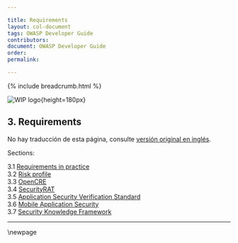 ```yaml
---

title: Requirements
layout: col-document
tags: OWASP Developer Guide
contributors:
document: OWASP Developer Guide
order:
permalink:

---
```


{% include breadcrumb.html %}

![WIP logo](../../../assets/images/dg_wip.png "Trabajo en curso"){height=180px}

## 3. Requirements

No hay traducción de esta página, consulte [versión original en inglés][release0500].

Sections:

3.1 [Requirements in practice](#requirements-in-practice)  
3.2 [Risk profile](#risk-profile)  
3.3 [OpenCRE](#opencre)  
3.4 [SecurityRAT](#security-rat)  
3.5 [Application Security Verification Standard](#application-security-verification-standard)  
3.6 [Mobile Application Security](#mobile-application-security)  
3.7 [Security Knowledge Framework](#security-knowledge-framework)  

----

[release0500]: https://github.com/OWASP/www-project-developer-guide/blob/main/release/05-requirements/toc.md

\newpage
